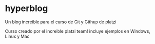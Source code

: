 # hyperblog
Un blog increible para el curso de Git y Githup de platzi

Curso creado por el increible platzi team! 
incluye ejemplos en Windows, Linux y Mac